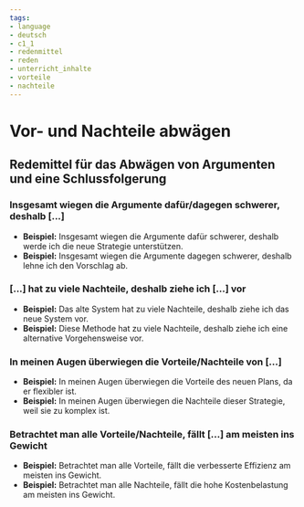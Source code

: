 ```yaml
---
tags:
- language
- deutsch
- c1_1
- redenmittel
- reden
- unterricht_inhalte
- vorteile
- nachteile
---
```


# Vor- und Nachteile abwägen

## Redemittel für das Abwägen von Argumenten und eine Schlussfolgerung

### Insgesamt wiegen die Argumente dafür/dagegen schwerer, deshalb [...]

- __Beispiel:__ Insgesamt wiegen die Argumente dafür schwerer, deshalb werde ich die neue Strategie unterstützen.
- __Beispiel:__ Insgesamt wiegen die Argumente dagegen schwerer, deshalb lehne ich den Vorschlag ab.

### [...] hat zu viele Nachteile, deshalb ziehe ich [...] vor

- __Beispiel:__ Das alte System hat zu viele Nachteile, deshalb ziehe ich das neue System vor.
- __Beispiel:__ Diese Methode hat zu viele Nachteile, deshalb ziehe ich eine alternative Vorgehensweise vor.

### In meinen Augen überwiegen die Vorteile/Nachteile von [...]

- __Beispiel:__ In meinen Augen überwiegen die Vorteile des neuen Plans, da er flexibler ist.
- __Beispiel:__ In meinen Augen überwiegen die Nachteile dieser Strategie, weil sie zu komplex ist.

### Betrachtet man alle Vorteile/Nachteile, fällt [...] am meisten ins Gewicht

- __Beispiel:__ Betrachtet man alle Vorteile, fällt die verbesserte Effizienz am meisten ins Gewicht.
- __Beispiel:__ Betrachtet man alle Nachteile, fällt die hohe Kostenbelastung am meisten ins Gewicht.
